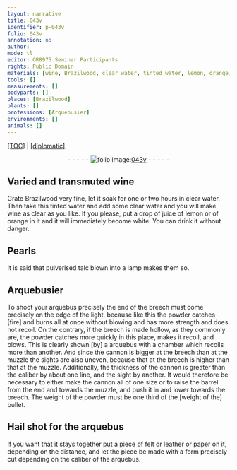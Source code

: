 ```yaml
---
layout: narrative
title: 043v
identifier: p-043v
folio: 043v
annotation: no
author:
mode: tl
editor: GR8975 Seminar Participants
rights: Public Domain
materials: [wine, Brazilwood, clear water, tinted water, lemon, orange, Pearls, talc, powder, felt, leather, paper]
tools: []
measurements: []
bodyparts: []
places: [Brazilwood]
plants: []
professions: [Arquebusier]
environments: []
animals: []
---
```


<p><a href="{{ site.baseurl }}/translation/" target="_blank">[TOC]</a> | <a href="{{ site.baseurl }}/texts/p-043v_tc/">[diplomatic]</a></p><div class="folio" align="center">- - - - - <a href="http://gallica.bnf.fr/ark:/12148/btv1b10500001g/f92.image" target="_blank"><img src="https://cu-mkp.github.io/2017-workshop-edition/assets/photo-icon.png" alt="folio image: " style="display:inline-block; margin-bottom:-3px;"/>043v</a> - - - - - </div>  
  

## Varied and transmuted <span class="m">wine</span>

 
Grate <span class="m"><span class="pl">Brazilwood</span></span> very fine, let it soak for one or two hours in <span class="m">clear water</span>. Then take this <span class="m">tinted water</span> and add some clear water and you will make <span class="m">wine</span> as clear as you like. If you please, put a drop of juice of <span class="m">lemon </span> or of <span class="m">orange</span> in it and it will immediately become white. You can drink it without danger. 
 
 
  

## <span class="m">Pearls</span>

 
It is said that pulverised <span class="m">talc</span> blown into a lamp makes them so. 
 
 
  

## <span class="pro">Arquebusier</span>

 
To shoot your arquebus precisely the end of the breech must come precisely on the edge of the light, because like this the <span class="m">powder</span> catches [fire] and burns all at once without blowing and has more strength and does not recoil. On the contrary, if the breech is made hollow, as they commonly are, the <span class="m">powder</span> catches more quickly in this place, makes it recoil, and blows. This is clearly shown [by] a arquebus with a chamber which recoils more than another. And since the cannon is bigger at the breech than at the muzzle the sights are also uneven, because that at the breech is higher than that at the muzzle. Additionally, the thickness of the cannon is greater than the caliber by about one line, and the sight by another. It would therefore be necessary to either make the cannon all of one size or to raise the barrel from the end and towards the muzzle, and push it in and lower towards the breech. The weight of the <span class="m">powder</span> must be one third of the [weight of the] bullet. 
 
 
  

## Hail shot for the arquebus

 
If you want that it stays together put a piece of <span class="m">felt</span> or <span class="m">leather</span> or <span class="m">paper</span> on it, depending on the distance, and let the piece be made with a form precisely cut depending on the caliber of the arquebus. 
 
